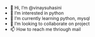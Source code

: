 - 👋 Hi, I’m @vinaysuhasini
- 👀 I’m interested in python
- 🌱 I’m currently learning python, mysql
- 💞️ I’m looking to collaborate on project
- 📫 How to reach me thriough mail

<!---
vinaysuhasini/vinaysuhasini is a ✨ special ✨ repository because its `README.md` (this file) appears on your GitHub profile.
You can click the Preview link to take a look at your changes.
--->

